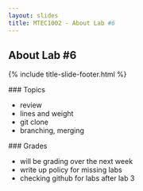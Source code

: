 ```yaml
---
layout: slides
title: MTEC1002 - About Lab #6
---
```


<section markdown="block" class="title-slide">

# About Lab #6

{% include title-slide-footer.html %}
</section>

<section markdown="block">
### Topics

* review
* lines and weight
* git clone
* branching, merging
</section>

<section markdown="block">
### Grades

* will be grading over the next week
* write up policy for missing labs
* checking github for labs after lab 3

</section>

